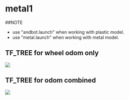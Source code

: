 # metal1
##NOTE
  * use "andbot.launch" when working with plastic model.
  * use "metal.launch" when working with metal model.

## TF_TREE for wheel odom only
![](https://github.com/piliwilliam0306/metal1/blob/master/andbot_launch.png)

## TF_TREE for odom combined
![](https://github.com/piliwilliam0306/metal1/blob/master/andbot_ekf_launch.png)
